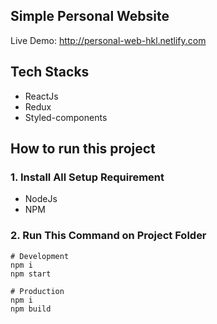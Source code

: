 ## Simple Personal Website

Live Demo: http://personal-web-hkl.netlify.com

## Tech Stacks

- ReactJs
- Redux
- Styled-components

## How to run this project

### 1. Install All Setup Requirement

- NodeJs
- NPM

### 2. Run This Command on Project Folder

```
# Development
npm i
npm start

# Production
npm i
npm build
```
